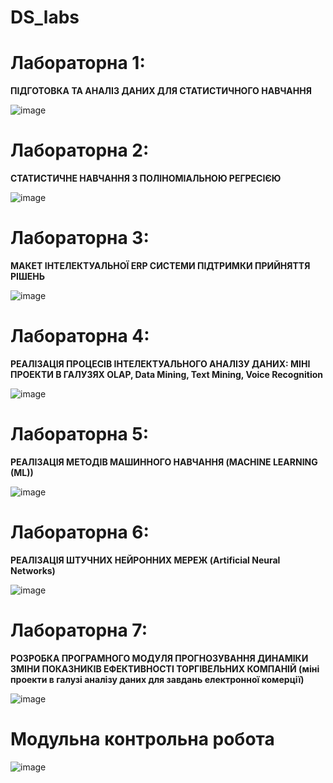 # DS_labs

# Лабораторна 1: 

**ПІДГОТОВКА ТА АНАЛІЗ ДАНИХ ДЛЯ СТАТИСТИЧНОГО НАВЧАННЯ**

![image](https://github.com/zerorchik/DS_labs/assets/103893849/dbca16fd-0f5c-4f56-b111-cf3927fc7940)

# Лабораторна 2: 

**СТАТИСТИЧНЕ НАВЧАННЯ З ПОЛІНОМІАЛЬНОЮ РЕГРЕСІЄЮ**

![image](https://github.com/zerorchik/DS_labs/assets/103893849/fd64c47d-32cb-4e1c-91fa-23cb4fda4b69)

# Лабораторна 3: 

**МАКЕТ ІНТЕЛЕКТУАЛЬНОЇ ERP СИСТЕМИ ПІДТРИМКИ ПРИЙНЯТТЯ РІШЕНЬ**

![image](https://github.com/zerorchik/DS_labs/assets/103893849/5e5f8ba6-eb9c-4d2e-b783-1fdfc5d65043)

# Лабораторна 4: 

**РЕАЛІЗАЦІЯ ПРОЦЕСІВ ІНТЕЛЕКТУАЛЬНОГО АНАЛІЗУ ДАНИХ: МІНІ ПРОЕКТИ В ГАЛУЗЯХ OLAP, Data Mining, Text Mining, Voice Recognition**

![image](https://github.com/zerorchik/DS_labs/assets/103893849/f5408387-8356-4f56-9dbb-90024c7e07ca)

# Лабораторна 5: 

**РЕАЛІЗАЦІЯ МЕТОДІВ МАШИННОГО НАВЧАННЯ (MACHINE LEARNING (ML))**

![image](https://github.com/zerorchik/DS_labs/assets/103893849/eb7cdd7d-1725-4b77-8a85-75450469fb3f)

# Лабораторна 6: 

**РЕАЛІЗАЦІЯ ШТУЧНИХ НЕЙРОННИХ МЕРЕЖ (Artificial Neural Networks)**

![image](https://github.com/zerorchik/DS_labs/assets/103893849/257df823-bf99-4865-9e77-f24d6b56f39d)

# Лабораторна 7:

**РОЗРОБКА ПРОГРАМНОГО МОДУЛЯ ПРОГНОЗУВАННЯ ДИНАМІКИ ЗМІНИ ПОКАЗНИКІВ ЕФЕКТИВНОСТІ ТОРГІВЕЛЬНИХ КОМПАНІЙ (міні проекти в галузі аналізу даних для завдань електронної комерції)**

![image](https://github.com/zerorchik/DS_labs/assets/103893849/78262886-d9b7-4ac4-bafb-14e2976d2c8c)

# Модульна контрольна робота

![image](https://github.com/zerorchik/DS_labs/assets/103893849/17e4e834-b62e-4281-b46d-063035aa38b8)
